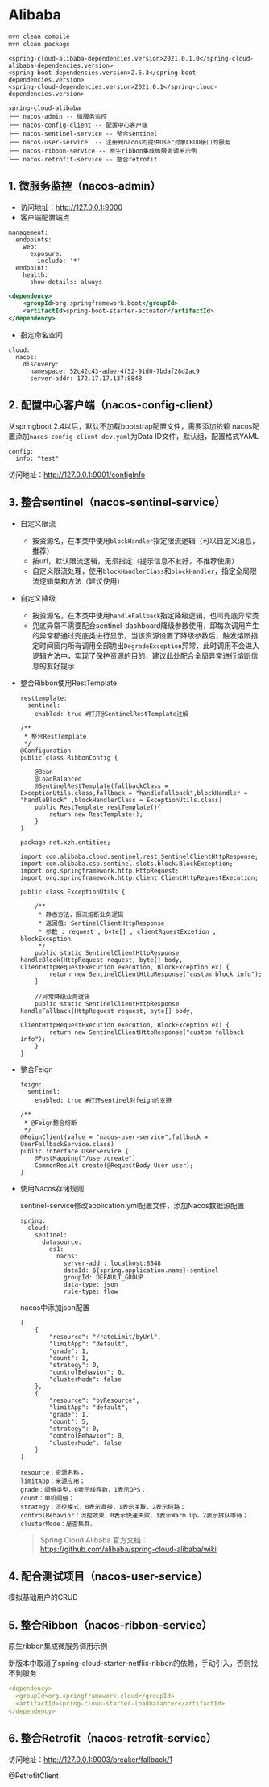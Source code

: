 # Alibaba 

```bash
mvn clean compile
mvn clean package
```

```
<spring-cloud-alibaba-dependencies.version>2021.0.1.0</spring-cloud-alibaba-dependencies.version>
<spring-boot-dependencies.version>2.6.3</spring-boot-dependencies.version>
<spring-cloud-dependencies.version>2021.0.1</spring-cloud-dependencies.version>
```

```
spring-cloud-alibaba
├── nacos-admin -- 微服务监控
├── nacos-config-client -- 配置中心客户端
├── nacos-sentinel-service -- 整合sentinel
├── nacos-user-service  -- 注册到nacos的提供User对象CRUD接口的服务
├── nacos-ribbon-service -- 原生ribbon集成微服务调用示例
└── nacos-retrofit-service -- 整合retrofit
```

## 1. 微服务监控（nacos-admin）

- 访问地址：http://127.0.0.1:9000
- 客户端配置端点

```
management:
  endpoints:
    web:
      exposure:
        include: '*'
  endpoint:
    health:
      show-details: always
```

```xml
<dependency>
	<groupId>org.springframework.boot</groupId>
	<artifactId>spring-boot-starter-actuator</artifactId>
</dependency>
```

- 指定命名空间
```
cloud:
  nacos:
    discovery:
      namespace: 52c42c43-adae-4f52-91d0-7bdaf28d2ac9 
      server-addr: 172.17.17.137:8848
```

## 2. 配置中心客户端（nacos-config-client）

从springboot 2.4以后，默认不加载bootstrap配置文件，需要添加依赖
nacos配置添加`nacos-config-client-dev.yaml`为Data ID文件，默认组，配置格式YAML

```
config:
  info: "test"
```


访问地址：http://127.0.0.1:9001/configInfo

## 3. 整合sentinel（nacos-sentinel-service）

- 自定义限流
  - 按资源名，在本类中使用`blockHandler`指定限流逻辑（可以自定义消息，推荐）
  - 按url，默认限流逻辑，无须指定（提示信息不友好，不推荐使用）
  - 自定义限流处理，使用`blockHandlerClass`和`blockHandler`，指定全局限流逻辑类和方法（建议使用）
  
- 自定义降级
  - 按资源名，在本类中使用`handleFallback`指定降级逻辑，也叫兜底异常类
  - 兜底异常不需要配合sentinel-dashboard降级参数使用，即每次调用产生的异常都通过兜底类进行显示，当该资源设置了降级参数后，触发熔断指定时间窗内所有调用全部抛出`DegradeException`异常，此时调用不会进入逻辑方法中，实现了保护资源的目的，建议此处配合全局异常进行熔断信息的友好提示
  
- 整合Ribbon使用RestTemplate

  ```
  resttemplate:
    sentinel:
      enabled: true #打开@SentinelRestTemplate注解
  ```
  ```
  /**
   * 整合RestTemplate
   */
  @Configuration
  public class RibbonConfig {
  
      @Bean
      @LoadBalanced
      @SentinelRestTemplate(fallbackClass = ExceptionUtils.class,fallback = "handleFallback",blockHandler = "handleBlock" ,blockHandlerClass = ExceptionUtils.class)
      public RestTemplate restTemplate(){
          return new RestTemplate();
      }
  }
  ```
  ```
  package net.xzh.entities;
   
  import com.alibaba.cloud.sentinel.rest.SentinelClientHttpResponse;
  import com.alibaba.csp.sentinel.slots.block.BlockException;
  import org.springframework.http.HttpRequest;
  import org.springframework.http.client.ClientHttpRequestExecution;
   
  public class ExceptionUtils {
   
      /**
       * 静态方法，限流熔断业务逻辑
       * 返回值: SentinelClientHttpResponse
       * 参数 : request , byte[] , clientRquestExcetion , blockException
       */
      public static SentinelClientHttpResponse handleBlock(HttpRequest request, byte[] body, ClientHttpRequestExecution execution, BlockException ex) {
          return new SentinelClientHttpResponse("custom block info");
      }
   
      //异常降级业务逻辑
      public static SentinelClientHttpResponse handleFallback(HttpRequest request, byte[] body,
                                                              ClientHttpRequestExecution execution, BlockException ex) {
          return new SentinelClientHttpResponse("custom fallback info");
      }
  }
  ```
  
- 整合Feign

  ```
  feign:
    sentinel:
      enabled: true #打开sentinel对feign的支持
  ```
  ```
  /**
   * @Feign整合熔断
   */
  @FeignClient(value = "nacos-user-service",fallback = UserFallbackService.class)
  public interface UserService {
      @PostMapping("/user/create")
      CommonResult create(@RequestBody User user);
  }
  ```
  
- 使用Nacos存储规则

  sentinel-service修改application.yml配置文件，添加Nacos数据源配置

  ```
  spring:
    cloud:
      sentinel:
        datasource:
          ds1:
            nacos:
              server-addr: localhost:8848
              dataId: ${spring.application.name}-sentinel
              groupId: DEFAULT_GROUP
              data-type: json
              rule-type: flow
  ```

  nacos中添加json配置

  ```
  [
      {
          "resource": "/rateLimit/byUrl",
          "limitApp": "default",
          "grade": 1,
          "count": 1,
          "strategy": 0,
          "controlBehavior": 0,
          "clusterMode": false
      },
      {
          "resource": "byResource",
          "limitApp": "default",
          "grade": 1,
          "count": 5,
          "strategy": 0,
          "controlBehavior": 0,
          "clusterMode": false
      }
  ]
  ```

  ```
  resource：资源名称；
  limitApp：来源应用；
  grade：阈值类型，0表示线程数，1表示QPS；
  count：单机阈值；
  strategy：流控模式，0表示直接，1表示关联，2表示链路；
  controlBehavior：流控效果，0表示快速失败，1表示Warm Up，2表示排队等待；
  clusterMode：是否集群。
  ```

  > Spring Cloud Alibaba 官方文档：https://github.com/alibaba/spring-cloud-alibaba/wiki




## 4. 配合测试项目（nacos-user-service）

模拟基础用户的CRUD


## 5. 整合Ribbon（nacos-ribbon-service）

原生ribbon集成微服务调用示例

新版本中取消了spring-cloud-starter-netflix-ribbon的依赖，手动引入，否则找不到服务

```yml
<dependency>
  <groupId>org.springframework.cloud</groupId>
  <artifactId>spring-cloud-starter-loadbalancer</artifactId>
</dependency>
```


## 6. 整合Retrofit（nacos-retrofit-service）

访问地址：http://127.0.0.1:9003/breaker/fallback/1

@RetrofitClient